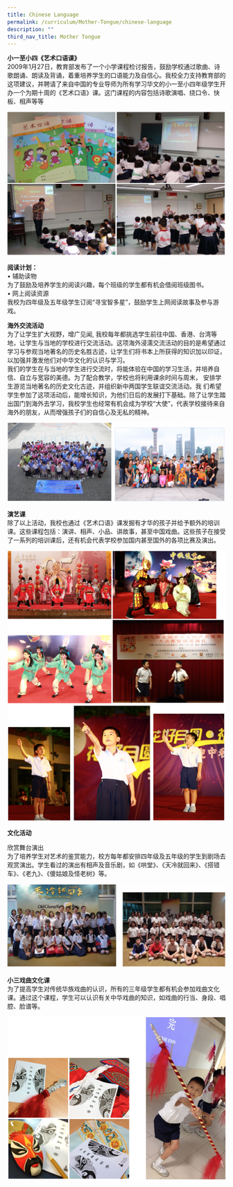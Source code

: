 ```yaml
---
title: Chinese Language
permalink: /curriculum/Mother-Tongue/chinese-language
description: ""
third_nav_title: Mother Tongue
---
```

**小一至小四《艺术口语课》**  <br>
2009年1月27日，教育部发布了一个小学课程检讨报告，鼓励学校通过歌曲、诗歌朗诵、朗读及背诵，着重培养学生的口语能力及自信心。我校全力支持教育部的这项建议，并聘请了来自中国的专业导师为所有学习华文的小一至小四年级学生开办一个为期十周的《艺术口语》课。这门课程的内容包括诗歌演唱、绕口令、快板、相声等等

![](/images/cl1.png)

**阅读计划：**  
• 辅助读物  
为了鼓励及培养学生的阅读兴趣，每个班级的学生都有机会借阅班级图书。  
• 网上阅读资源  
我校为四年级及五年级学生订阅“寻宝智多星”，鼓励学生上网阅读故事及参与游戏。

**海外交流活动**  <br>
为了让学生扩大视野，增广见闻, 我校每年都挑选学生前往中国、香港、台湾等地，让学生与当地的学校进行交流活动。这项海外浸濡交流活动的目的是希望通过学习与参观当地著名的历史名胜古迹，让学生们将书本上所获得的知识加以印证，以加强并激发他们对中华文化的认识与学习。  <br>
我们的学生在与当地的学生进行交流时，将能体验在中国的学习生活，并培养自信、自立与宽容的美德。为了配合教学，学校也将利用课余时间与周末， 安排学生游览当地著名的历史文化古迹，并组织新中两国学生联谊交流活动。我 们希望学生参加了这项活动后，能增长知识，为他们日后的发展打下基础。除了让学生踏出国门到海外去学习，我校学生也经常有机会成为学校“大使”，代表学校接待来自海外的朋友，从而增强孩子们的自信心及无私的精神。

![](/images/cl2.png)

**演艺课** <br>
除了以上活动，我校也通过《艺术口语》课发掘有才华的孩子并给予额外的培训课。这些课程包括：演讲、相声、小品、讲故事，甚至中国戏曲。这些孩子在接受了一系列的培训课后，还有机会代表学校参加国内甚至国外的各项比赛及演出。

![](/images/cl3.png)
![](/images/cl4.png)

**文化活动**

欣赏舞台演出  
为了培养学生对艺术的鉴赏能力，校方每年都安排四年级及五年级的学生到剧场去观赏演出。学生看过的演出有相声及音乐剧，如《哄堂》、《天冷就回来》、《搭错车》、《老九》、《傻姑娘及怪老树》等。

![](/images/cl5.png)

**小三戏曲文化课** <br>
为了提高学生对传统华族戏曲的认识，所有的三年级学生都有机会参加戏曲文化课。通过这个课程，学生可以认识有关中华戏曲的知识，如戏曲的行当、身段、唱腔、脸谱等。

![](/images/cl6.png)